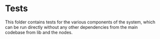 # Tests

This folder contains tests for the various components of the system, which can be run directly without any other dependencies from the main codebase from lib and the nodes.